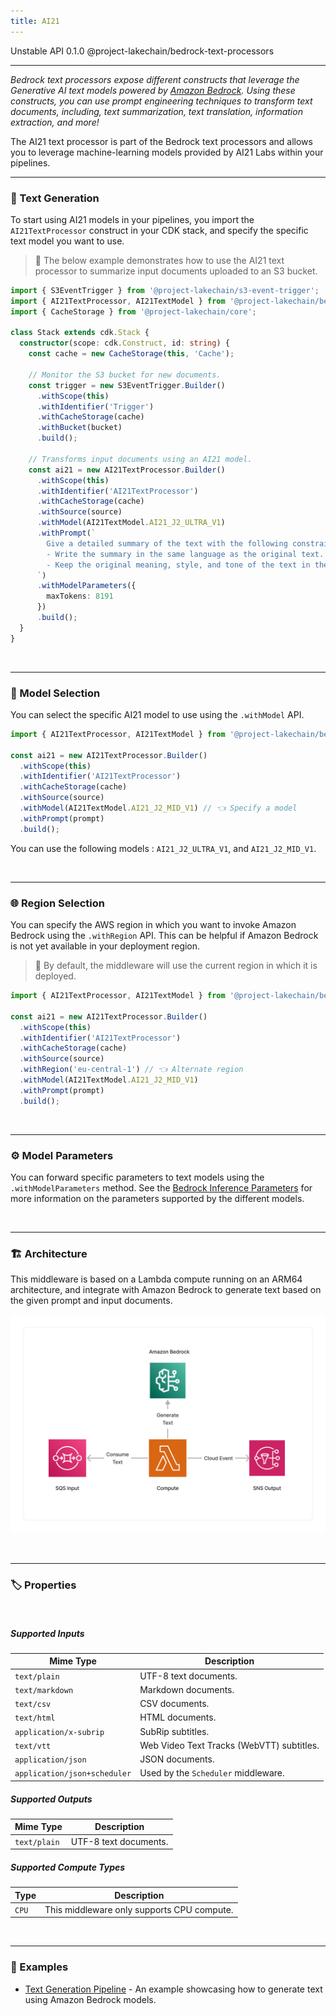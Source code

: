 ```yaml
---
title: AI21
---
```


<span title="Label: Pro" data-view-component="true" class="Label Label--api text-uppercase">
  Unstable API
</span>
<span title="Label: Pro" data-view-component="true" class="Label Label--version text-uppercase">
  0.1.0
</span>
<span title="Label: Pro" data-view-component="true" class="Label Label--package">
  @project-lakechain/bedrock-text-processors
</span>
<br>

---

*Bedrock text processors expose different constructs that leverage the Generative AI text models powered by [Amazon Bedrock](https://docs.aws.amazon.com/bedrock/latest/userguide/what-is-bedrock.html). Using these constructs, you can use prompt engineering techniques to transform text documents, including, text summarization, text translation, information extraction, and more!*

The AI21 text processor is part of the Bedrock text processors and allows you to leverage machine-learning models provided by AI21 Labs within your pipelines.

---

### 🤖 Text Generation

To start using AI21 models in your pipelines, you import the `AI21TextProcessor` construct in your CDK stack, and specify the specific text model you want to use.

> 💁 The below example demonstrates how to use the AI21 text processor to summarize input documents uploaded to an S3 bucket.

```typescript
import { S3EventTrigger } from '@project-lakechain/s3-event-trigger';
import { AI21TextProcessor, AI21TextModel } from '@project-lakechain/bedrock-text-processors';
import { CacheStorage } from '@project-lakechain/core';

class Stack extends cdk.Stack {
  constructor(scope: cdk.Construct, id: string) {
    const cache = new CacheStorage(this, 'Cache');

    // Monitor the S3 bucket for new documents.
    const trigger = new S3EventTrigger.Builder()
      .withScope(this)
      .withIdentifier('Trigger')
      .withCacheStorage(cache)
      .withBucket(bucket)
      .build();

    // Transforms input documents using an AI21 model.
    const ai21 = new AI21TextProcessor.Builder()
      .withScope(this)
      .withIdentifier('AI21TextProcessor')
      .withCacheStorage(cache)
      .withSource(source)
      .withModel(AI21TextModel.AI21_J2_ULTRA_V1)
      .withPrompt(`
        Give a detailed summary of the text with the following constraints:
        - Write the summary in the same language as the original text.
        - Keep the original meaning, style, and tone of the text in the summary.
      `)
      .withModelParameters({
        maxTokens: 8191
      })
      .build();
  }
}
```

<br>

---

### 🤖 Model Selection

You can select the specific AI21 model to use using the `.withModel` API.

```typescript
import { AI21TextProcessor, AI21TextModel } from '@project-lakechain/bedrock-text-processors';

const ai21 = new AI21TextProcessor.Builder()
  .withScope(this)
  .withIdentifier('AI21TextProcessor')
  .withCacheStorage(cache)
  .withSource(source)
  .withModel(AI21TextModel.AI21_J2_MID_V1) // 👈 Specify a model
  .withPrompt(prompt)
  .build();
```

You can use the following models : `AI21_J2_ULTRA_V1`, and `AI21_J2_MID_V1`.

<br>

---

### 🌐 Region Selection

You can specify the AWS region in which you want to invoke Amazon Bedrock using the `.withRegion` API.  This can be helpful if Amazon Bedrock is not yet available in your deployment region.

> 💁 By default, the middleware will use the current region in which it is deployed.

```typescript
import { AI21TextProcessor, AI21TextModel } from '@project-lakechain/bedrock-text-processors';

const ai21 = new AI21TextProcessor.Builder()
  .withScope(this)
  .withIdentifier('AI21TextProcessor')
  .withCacheStorage(cache)
  .withSource(source)
  .withRegion('eu-central-1') // 👈 Alternate region
  .withModel(AI21TextModel.AI21_J2_MID_V1)
  .withPrompt(prompt)
  .build();
```

<br>

---

### ⚙️ Model Parameters

You can forward specific parameters to text models using the `.withModelParameters` method. See the [Bedrock Inference Parameters](https://docs.aws.amazon.com/bedrock/latest/userguide/model-parameters.html) for more information on the parameters supported by the different models.

<br>

---

### 🏗️ Architecture

This middleware is based on a Lambda compute running on an ARM64 architecture, and integrate with Amazon Bedrock to generate text based on the given prompt and input documents.

![Architecture](../../../assets/bedrock-text-generators-architecture.png)

<br>

---

### 🏷️ Properties

<br>

##### Supported Inputs

|  Mime Type  | Description |
| ----------- | ----------- |
| `text/plain` | UTF-8 text documents. |
| `text/markdown` | Markdown documents. |
| `text/csv` | CSV documents. |
| `text/html` | HTML documents. |
| `application/x-subrip` | SubRip subtitles. |
| `text/vtt` | Web Video Text Tracks (WebVTT) subtitles. |
| `application/json` | JSON documents. |
| `application/json+scheduler` | Used by the `Scheduler` middleware. |

##### Supported Outputs

|  Mime Type  | Description |
| ----------- | ----------- |
| `text/plain` | UTF-8 text documents. |

##### Supported Compute Types

| Type  | Description |
| ----- | ----------- |
| `CPU` | This middleware only supports CPU compute. |

<br>

---

### 📖 Examples

- [Text Generation Pipeline](https://github.com/awslabs/project-lakechain/tree/main/examples/simple-pipelines/text-generation-pipeline) - An example showcasing how to generate text using Amazon Bedrock models.
